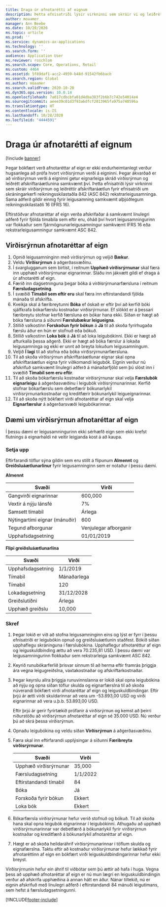 ```yaml
---
title: Draga úr afnotarétti af eignum
description: Þetta efnisatriði lýsir virkninni sem skráir vi og leiðréttir afskriftaráætlun eigna fyrir efnisatriði um skráningarkerfi reikningsskilastaðla 842 (ASC 842) rekstrarleigusamninga.
author: moaamer
manager: Ann Beebe
ms.date: 10/28/2020
ms.topic: article
ms.prod: ''
ms.service: dynamics-ax-applications
ms.technology: ''
ms.search.form: ''
audience: Application User
ms.reviewer: roschlom
ms.search.scope: Core, Operations, Retail
ms.custom: 4464
ms.assetid: 5f89daf1-acc2-4959-b48d-91542fb6bacb
ms.search.region: Global
ms.author: moaamer
ms.search.validFrom: 2020-10-28
ms.dyn365.ops.version: 10.0.14
ms.openlocfilehash: 7a017cdbcbfa01d4dba383f2b6b7c742e54014e4
ms.sourcegitcommit: aeee39c01d3f93a6dfcf2013965fa975a740596a
ms.translationtype: HT
ms.contentlocale: is-IS
ms.lasthandoff: 10/28/2020
ms.locfileid: "4444591"
---
```

# <a name="impair-right-of-use-assets"></a>Draga úr afnotarétti af eignum

[!include [banner](../includes/banner.md)]

Þegar bókfært verð afnotaréttar af eign er ekki endurheimtanlegt verður hugsanlega að prófa hvort virðisrýrnun verði á eigninni. Þegar ákvarðað er að virðisrýrnun verði á eigninni getur eignarleiga skráð virðisrýrnun og leiðrétt afskriftaráætlunina samkvæmt því. Þetta efnisatriði lýsir virkninni sem skráir virðisrýrnun og leiðréttir afskriftaráætlun fyrir efnisatriði um skráningarkerfi reikningsskilastaðla 842 (ASC 842) rekstrarleigusamninga. Sama aðferð gildir einnig fyrir leigusamning samkvæmt alþjóðlegum reikningsskilastaðli 16 (IFRS 16).

Eftirstöðvar afnotaréttar af eign verða afskrifaðar á samkvæmt línulegri aðferð fyrir fjölda tímabila sem eftir eru, óháð því hvort leigusamningurinn var flokkaður sem fjármögnunarleigusamningur samkvæmt IFRS 16 eða rekstrarleigusamningur samkvæmt ASC 842.

## <a name="impair-an-rou-asset"></a>Virðisrýrnun afnotaréttar af eign

1. Opnið leigusamninginn með virðisrýrnun og veljið **Bækur**.
2. Veldu **Virðisrýrnun** á aðgerðasvæðinu.
3. Í svarglugganum sem birtist, í reitnum **Upphæð virðisrýrnunar** skal færa inn upphæð virðisrýrnunar eignarinnar. Sláðu inn jákvætt gildi ef draga á úr afnotarétti af eign.
4. Færið inn dagsetninguna þegar bóka á virðisrýrnunarfærsluna í reitnum **Færsludagsetning**.
5. Í svæðið **Tímabil sem eftir eru** skal færa inn eftirstandandi fjölda mánaða til afskrifta.
6. Kveikja skal á færibreytunni **Bóka** ef óskað er eftir því að kerfið bóki sjálfkrafa bókarfærslu kostnaðar virðisrýrnunar. Ef slökkt er á þessari færibreytu stofnar kerfið færsluna en bókar hana ekki. Síðan er hægt að bóka færsluna á síðunni **Færslubækur leigueigna**.
7. Stillið valkostinn **Forskoðun fyrir bókun** á **Já** til að skoða fyrirhugaða færslu áður en hún er stofnuð eða bókuð.
8. Stillið valkostinn **Loka bók** á **Já** til að loka leigubókinni. Ekki er hægt að afturkalla þessa aðgerð. Ekki er hægt að bóka færslur á lokaða leigusamninga og ekki er unnt að breyta lokuðum leigusamningum.
9. Veljið **Í lagi** til að stofna eða bóka virðisrýrnunarfærsluna.
10. Til að skoða virðisrýrnun afskriftaráætlunar eignar skal opna afskriftaráætlun eigna fyrir viðkomandi leigubók. Eignin verður nú afskrifuð samkvæmt línulegri aðferð á mánaðarfjöld sem þú slóst inn í svæðið **Tímabil sem eru eftir**.
11. Til að skoða bókarfærslu kostnaðar virðisrýrnunar skal velja **Færslubók eignarleigu** á aðgerðasvæðinu í leigubók virðisrýrnunarinnar. Kerfið stofnar bókarfærslu sem debetfærir bókunarlykil virðisrýrnunarkostnaðar og kreditfærir bókunarlykil leigueignarinnar.
12. Til að skoða nýtt bókfært virði afnotaréttar af eign skal velja **Eignarfærslur** á aðgerðarsvæði leigubókarinnar.

## <a name="example-of-rou-asset-impairment"></a>Dæmi um virðisrýrnun afnotaréttar af eign

Í þessu dæmi er leigusamningurinn ekki sérhæfð eign sem ekki krefst flutnings á eignarhaldi né veitir leigjanda kost á að kaupa.

### <a name="setup"></a>Setja upp

Eftirfarandi töflur sýna gildin sem eru stillt á flipunum **Almennt** og **Greiðsluáætlunarlínur** fyrir leigusamninginn sem er notaður í þessu dæmi.

**Almennt**

| Svæði                      | Virði            |
|----------------------------|------------------|
| Gangvirði eignarinnar    | 600,000          |
| Vextir á nýju lánsfé | 7%               |
| Samsett tímabil       | Árlega         |
| Nýtingartími eignar (mánuðir) | 600              |
| Tegund afborgunar               | Venjulegar afborganir |
| Upphafsdagsetning          | 01/01/2019       |

**Flipi greiðsluáætlunarlína**

| Svæði             | Virði      |
|-------------------|------------|
| Upphafsdagsetning        | 1/1/2019   |
| Tímabil   | Mánaðarlega    |
| Tímabil           | 120        |
| Lokadagsetning          | 31/12/2028 |
| Greiðslutíðni | Árlega   |
| Upphæð greiðslu    | 10,000     |

### <a name="steps"></a>Skref

1. Þegar lokið er við að stofna leigusamninginn eins og lýst er fyrr í þessu efnisatriði er leigubókin opnuð og greiðsluáætlunin staðfest. Bókið síðan upphaflegu skráninguna í færslubókina. Upphaflegur afnotaréttur af eign og leiguskuldbinding ættu að vera 70.235,81 USD. Í þessu dæmi var leigusamningurinn flokkaður sem rekstrarleiga samkvæmt ASC 842.
2. Keyrið runubókarferlið þrisvar sinnum til að herma eftir framrás þriggja ára vegna leigugreiðslna, vaxtakostnaðar og afskriftarkostnaðar.
3. Þegar keyrslu allra þriggja runuvinnslanna er lokið skal opna leigubókina að nýju og opna síðan töflur skulda og eignarfærslna til að skoða núverandi bókfært virði afnotaréttar af eign og leiguskuldbindingar. Eftir þrjú ár ætti virði skuldarinnar að vera um -53.893,00 USD og virði eignarinnar að vera u.þ.b. 53.893,00 USD. 

    Eftir þrjú ár gerir fyrirtækið prófanir á virðisrýrnun og kemst að þeirri niðurstöðu að virðisrýrnun afnotaréttar af eign sé 35.000 USD. Nú verður þú að skrá þessa virðisrýrnun.
    
4. Opnaðu leigubókina og veldu síðan **Virðisrýrnun** á aðgerðasvæðinu.
5. Færa skal inn eftirfarandi upplýsingar á síðunni **Færibreyta virðisrýrnunar**.

    | Svæði                  | Virði    |
    |------------------------|----------|
    | Upphæð virðisrýrnunar      | 35,000   |
    | Færsludagsetning       | 1/1/2022 |
    | Eftirstandandi tímabil      | 84       |
    | Bóka                   | Já      |
    | Forskoða fyrir bókun | Ekkert       |
    | Loka bók             | Ekkert       |

6. Bókarfærsla virðisrýrnunar hefur verið stofnuð og bókuð. Til að skoða hana skal opna leigubók eignarinnar í leigubókinni. Athugaðu að upphæð virðisrýrnunarinnar var debetfærð á bókunarlykil fyrir virðisrýrnun kostnaðar og kreditfærð á bókunarlykil afnotaréttar af eign.
7. Hægt er að skoða heildaráhrif virðisrýrnunarinnar í töflum skulda og eignafærslna. Taktu eftir að kostnaður virðisrýrnunar hefur lækkað fyrir afnotaréttinn af eign en bókfært virði leiguskuldbindingarinnar hefur ekki breyst.

Virðisrýrnunin hefur ein áhrif til viðbótar sem þú ættir að hafa í huga. Vegna þess að upphæð afnotaréttar af eign er nú mun lægri en leiguskuldbindingin verður að afskrifa upphæðina á annan hátt en áður. Nánar tiltekið, nú er eignin afskrifuð með línulegri aðferð í eftirstandandi 84 mánuði leigutímans, sem hefst á færsludagsetningunni.


[!INCLUDE[footer-include](../../includes/footer-banner.md)]